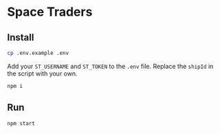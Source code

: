 # Space Traders

## Install

```bash
cp .env.example .env
```

Add your `ST_USERNAME` and `ST_TOKEN` to the `.env` file. Replace the `shipId` in the script with your own.

```bash
npm i
```

## Run

```bash
npm start
```